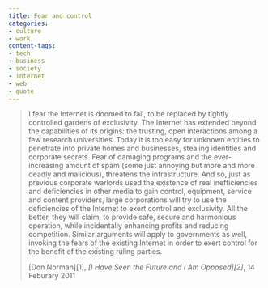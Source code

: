 ```yaml
---
title: Fear and control
categories:
- culture
- work
content-tags:
- tech
- business
- society
- internet
- web
- quote
---
```


> I fear the Internet is doomed to fail, to be replaced by tightly controlled gardens of exclusivity. The Internet has extended beyond the capabilities of its origins: the trusting, open interactions among a few research universities. Today it is too easy for unknown entities to penetrate into private homes and businesses, stealing identities and corporate secrets. Fear of damaging programs and the ever-increasing amount of spam (some just annoying but more and more deadly and malicious), threatens the infrastructure. And so, just as previous corporate warlords used the existence of real inefficiencies and deficiencies in other media to gain control, equipment, service and content providers, large corporations will try to use the deficiencies of the Internet to exert control and exclusivity. All the better, they will claim, to provide safe, secure and harmonious operation, while incidentally enhancing profits and reducing competition. Similar arguments will apply to governments as well, invoking the fears of the existing Internet in order to exert control for the benefit of the existing ruling parties.
> <footer>[Don Norman][1], <cite>[I Have Seen the Future and I Am Opposed][2]</cite>, 14 Feburary 2011</footer>


   [1]: http://twitter.com/jnd1er
   [2]: http://www.core77.com/blog/columns/i_have_seen_the_future_and_i_am_opposed_18532.asp
